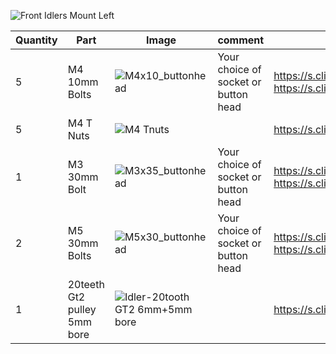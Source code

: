 ![Front Idlers Mount Left](https://user-images.githubusercontent.com/37383368/137979762-3c4fa0eb-c0e6-42c3-8169-610023ce7d93.gif)



| Quantity | Part                         | Image             | comment  | Links  |
| ------ | ----                           | -------              | -----  | -----	|
| 5       | M4 10mm Bolts       | ![M4x10_buttonhead](https://user-images.githubusercontent.com/37383368/137979927-7dd9066e-054c-4d87-8fed-1b4228b0960a.png) | Your choice of socket or button head | https://s.click.aliexpress.com/e/_9RWMof https://s.click.aliexpress.com/e/_9jYeAP |
| 5       | M4 T Nuts                    | ![M4 Tnuts](https://user-images.githubusercontent.com/37383368/137783436-4e1c6bae-e78c-47b5-b697-86cc7f41cef6.PNG) | | https://s.click.aliexpress.com/e/_AsGUWF |
| 1       | M3 30mm Bolt     | ![M3x35_buttonhead](https://user-images.githubusercontent.com/37383368/137980162-b3b4fac7-ea3f-4b70-8072-abaa859ba9ff.png) | Your choice of socket or button head | https://s.click.aliexpress.com/e/_9RWMof https://s.click.aliexpress.com/e/_9jYeAPP |
| 2       | M5 30mm Bolts     | ![M5x30_buttonhead](https://user-images.githubusercontent.com/37383368/137980332-c9b517da-6ec8-4eb9-8cb3-38794d74ef66.png)  | Your choice of socket or button head | https://s.click.aliexpress.com/e/_9RWMof https://s.click.aliexpress.com/e/_9jYeAP |
| 1       | 20teeth Gt2 pulley 5mm bore  | ![Idler-20tooth GT2 6mm+5mm bore](https://user-images.githubusercontent.com/37383368/137568220-210812a1-030e-484e-b300-b46fc85ad540.png)	   |     | https://s.click.aliexpress.com/e/_ArdVmB |

